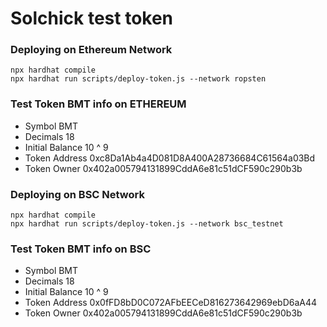 # Solchick test token

### Deploying on Ethereum Network
```shell
npx hardhat compile
npx hardhat run scripts/deploy-token.js --network ropsten
```
### Test Token BMT info on ETHEREUM
- Symbol BMT
- Decimals 18
- Initial Balance 10 ^ 9
- Token Address 0xc8Da1Ab4a4D081D8A400A28736684C61564a03Bd
- Token Owner 0x402a005794131899CddA6e81c51dCF590c290b3b


### Deploying on BSC Network
```shell
npx hardhat compile
npx hardhat run scripts/deploy-token.js --network bsc_testnet
```

### Test Token BMT info on BSC
- Symbol BMT
- Decimals 18
- Initial Balance 10 ^ 9
- Token Address 0x0fFD8bD0C072AFbEECeD816273642969ebD6aA44
- Token Owner 0x402a005794131899CddA6e81c51dCF590c290b3b
